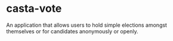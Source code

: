 # casta-vote
An application that allows users to hold simple elections amongst themselves or for candidates anonymously or openly.
